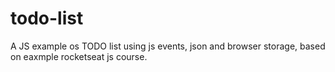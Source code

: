 # todo-list
A JS example os TODO list using js events, json and browser storage, based on eaxmple rocketseat js course.
